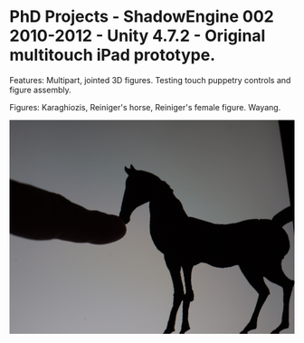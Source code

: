 # PhD Projects - ShadowEngine 002 2010-2012 - Unity 4.7.2 - Original multitouch iPad prototype.



Features: Multipart, jointed 3D figures. Testing touch puppetry controls and figure assembly.

Figures: Karaghiozis, Reiniger's horse, Reiniger's female figure. Wayang.

![iPad prototype](https://github.com/iboy/phd_shadowengine_002_2012/raw/master/assets/screenshots/ShadowEngine_001_horse_touch.png)